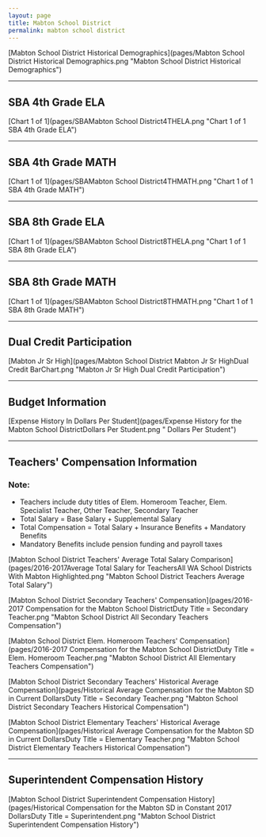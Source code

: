 ```yaml
---
layout: page
title: Mabton School District
permalink: mabton school district
---
```



[Mabton School District Historical Demographics](pages/Mabton School District Historical Demographics.png "Mabton School District Historical Demographics")

___

## SBA 4th Grade ELA

[Chart 1 of 1](pages/SBAMabton School District4THELA.png "Chart 1 of 1 SBA 4th Grade ELA")


___

## SBA 4th Grade MATH

[Chart 1 of 1](pages/SBAMabton School District4THMATH.png "Chart 1 of 1 SBA 4th Grade MATH")


___

## SBA 8th Grade ELA

[Chart 1 of 1](pages/SBAMabton School District8THELA.png "Chart 1 of 1 SBA 8th Grade ELA")


___

## SBA 8th Grade MATH

[Chart 1 of 1](pages/SBAMabton School District8THMATH.png "Chart 1 of 1 SBA 8th Grade MATH")


___

## Dual Credit Participation

[Mabton Jr Sr High](pages/Mabton School District Mabton Jr Sr HighDual Credit BarChart.png "Mabton Jr Sr High Dual Credit Participation")


___

## Budget Information

[Expense History In Dollars Per Student](pages/Expense History for the Mabton School DistrictDollars Per Student.png " Dollars Per Student")


___

## Teachers' Compensation Information
### Note:
- Teachers include duty titles of Elem. Homeroom Teacher, Elem. Specialist Teacher, Other Teacher, Secondary Teacher
- Total Salary = Base Salary + Supplemental Salary
- Total Compensation = Total Salary + Insurance Benefits + Mandatory Benefits
- Mandatory Benefits include pension funding and payroll taxes

[Mabton School District Teachers' Average Total Salary Comparison](pages/2016-2017Average Total Salary for TeachersAll WA School Districts With Mabton Highlighted.png "Mabton School District Teachers Average Total Salary")

[Mabton School District Secondary Teachers' Compensation](pages/2016-2017 Compensation for the Mabton School DistrictDuty Title = Secondary Teacher.png "Mabton School District All Secondary Teachers Compensation")

[Mabton School District Elem. Homeroom Teachers' Compensation](pages/2016-2017 Compensation for the Mabton School DistrictDuty Title = Elem. Homeroom Teacher.png "Mabton School District All Elementary Teachers Compensation")

[Mabton School District Secondary Teachers' Historical Average Compensation](pages/Historical Average Compensation for the Mabton SD in Current DollarsDuty Title = Secondary Teacher.png "Mabton School District Secondary Teachers Historical Compensation")

[Mabton School District Elementary Teachers' Historical Average Compensation](pages/Historical Average Compensation for the Mabton SD in Current DollarsDuty Title = Elementary Teacher.png "Mabton School District Elementary Teachers Historical Compensation")


___

## Superintendent Compensation History

[Mabton School District Superintendent Compensation History](pages/Historical Compensation for the Mabton SD in Constant 2017 DollarsDuty Title = Superintendent.png "Mabton School District Superintendent Compensation History")

